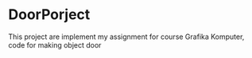 # DoorPorject
This project are implement my assignment for course Grafika Komputer, code for making object door
